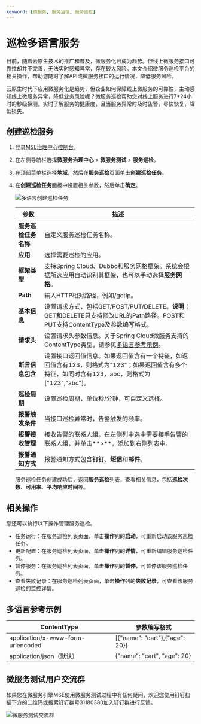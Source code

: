 ```yaml
---
keyword: [微服务, 服务治理, 服务巡检]
---
```


# 巡检多语言服务

目前，随着云原生技术的推广和普及，微服务化已成为趋势。但线上微服务接口可靠性却并不完善，无法实时感知异常，存在较大风险。本文介绍微服务巡检平台的相关操作，帮助您随时了解API或微服务接口的运行情况，降低服务风险。

云原生时代下应用微服务化是趋势，但企业如何保障线上微服务的可靠性，主动感知线上微服务异常，降低业务风险呢？微服务巡检帮助您对线上服务进行7\*24小时的秒级探测，实时了解服务的健康度，且当服务异常时及时告警，尽快恢复，降低损失。

## 创建巡检服务

1.  登录[MSE治理中心控制台](https://mse.console.aliyun.com/?spm=a2c4g.11186623.2.13.f90a6a60WiEx0N#/msc/home)。

2.  在左侧导航栏选择**微服务治理中心** \> **微服务测试** \> **服务巡检**。

3.  在顶部菜单栏选择**地域**，然后在**服务巡检**页面单击**创建巡检任务**。

4.  在**创建巡检任务**面板中设置相关参数，然后单击**确定**。

    ![多语言创建巡检任务](https://static-aliyun-doc.oss-accelerate.aliyuncs.com/assets/img/zh-CN/5229851261/p276526.png)

    |参数|描述|
    |--|--|
    |**服务巡检任务名称**|自定义服务巡检任务名称。|
    |**应用**|选择需要巡检的应用。|
    |**框架类型**|支持Spring Cloud、Dubbo和服务网格框架。系统会根据所选应用自动识别其框架，也可以手动选择**服务网格**。|
    |**Path**|输入HTTP相对路径，例如/getIp。|
    |**基本信息**|设置请求方式，包括GET/POST/PUT/DELETE。**说明：** GET和DELETE只支持修改URL的Path路径。POST和PUT支持ContentType及参数编写格式。 |
    |**请求头**|设置请求头参数信息。关于Spring Cloud微服务支持的ContentType类型，请参见[多语言参考示例](#section_jt5_rtt_rbs)。|
    |**断言信息包含**|设置接口返回值信息。如果返回值含有一个特征，如返回值含有123，则格式为"123"；如果返回值含有多个特征，如同时含有123，abc，则格式为\["123","abc"\]。|
    |**巡检周期**|设置巡检周期，单位秒/分钟，可自定义选择。|
    |**报警触发条件**|当接口巡检异常时，告警触发的频率。|
    |**报警接收管理**|接收告警的联系人组。在左侧列中选中需要接手告警的联系人组，并单击**\>**，添加到右侧列表中。|
    |**报警通知方式**|报警通知方式包含**钉钉**、**短信**和**邮件**。|

    服务巡检任务创建成功后，返回**服务巡检**列表，查看相关信息，包括**巡检次数**、**可用率**、**平均响应时间**等。


## 相关操作

您还可以执行以下操作管理服务巡检。

-   任务运行：在服务巡检列表页面，单击**操作**列的**启动**，可重新启动该服务巡检任务。
-   更新配置：在服务巡检列表页面，单击**操作**列的**详情**，可重新编辑服务巡检任务。
-   暂停服务：在服务巡检列表页面，单击**操作**列的**暂停**，可暂停该服务巡检任务。
-   查看失败记录：在服务巡检列表页面，单击**操作**列的**失败记录**，可查看该服务巡检的监控详情。

## 多语言参考示例

|ContentType|参数编写格式|
|-----------|------|
|application/x-www-form-urlencoded|\[\{"name": "cart"\},\{"age": 20\}\]|
|application/json（默认）|\{"name": "cart", "age": 20\}|

## 微服务测试用户交流群

如果您在微服务引擎MSE使用微服务测试过程中有任何疑问，欢迎您使用钉钉扫描下方的二维码或搜索钉钉群号31180380加入钉钉群进行反馈。

![微服务测试交流群](https://static-aliyun-doc.oss-accelerate.aliyuncs.com/assets/img/zh-CN/9780389061/p181621.png)

